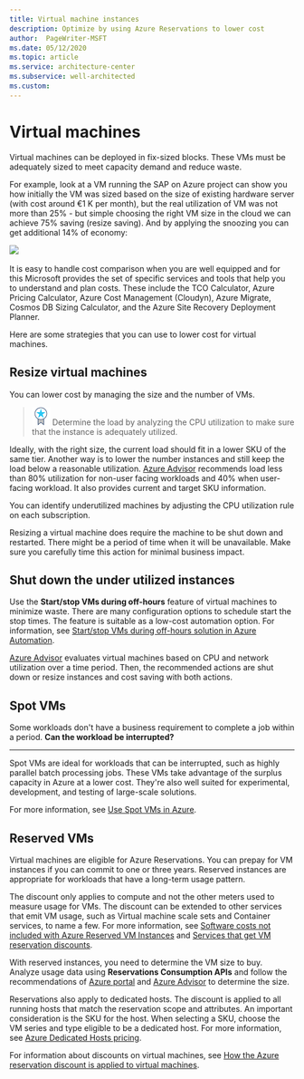 ```yaml
---
title: Virtual machine instances 
description: Optimize by using Azure Reservations to lower cost
author:  PageWriter-MSFT
ms.date: 05/12/2020
ms.topic: article
ms.service: architecture-center
ms.subservice: well-architected
ms.custom: 
---
```


# Virtual machines

Virtual machines can be deployed in fix-sized blocks. These VMs must be adequately sized to meet capacity demand and reduce waste.

For example, look at a VM running the SAP on Azure project can show you how initially the VM was sized based on the size of existing hardware server (with cost around €1 K per month), but the real utilization of VM was not more than 25% - but simple choosing the right VM size in the cloud we can achieve 75% saving (resize saving). And by applying the snoozing you can get additional 14% of economy:

![](../_images/run-cost-optimization.png)

It is easy to handle cost comparison when you are well equipped and for this Microsoft provides the set of specific services and tools that help you to understand and plan costs. These include the TCO Calculator, Azure Pricing Calculator, Azure Cost Management (Cloudyn), Azure Migrate, Cosmos DB Sizing Calculator, and the Azure Site Recovery Deployment Planner.

Here are some strategies that you can use to lower cost for virtual machines.

## Resize virtual machines 
You can lower cost by managing the size and the number of VMs. 
> ![Task](../../_images/i-best-practices.png) Determine the load by analyzing the CPU utilization to make sure that the instance is adequately utilized.

Ideally, with the right size, the current load should fit in a lower SKU of the same tier. Another way is to lower the number instances and still keep the load below a reasonable utilization. [Azure Advisor](https://portal.azure.com/#blade/Microsoft_Azure_Reservations/CreateBlade/referrer/docs)  recommends load less than 80% utilization for non-user facing workloads and 40% when user-facing workload. It also provides current and target SKU information.

You can identify underutilized machines by adjusting the CPU utilization rule on each subscription.

Resizing a virtual machine does require the machine to be shut down and restarted. There might be a period of time when it will be unavailable. Make sure you carefully time this action for minimal business impact.

## Shut down the under utilized instances
Use the **Start/stop VMs during off-hours** feature of virtual machines to minimize waste. There are many configuration options to schedule start the stop times. The feature is suitable as a low-cost automation option. For information, see [Start/stop VMs during off-hours solution in Azure Automation](https://docs.microsoft.com/azure/automation/automation-solution-vm-management).

[Azure Advisor](https://portal.azure.com/#blade/Microsoft_Azure_Reservations/CreateBlade/referrer/docs) evaluates virtual machines based on CPU and network utilization over a time period. Then, the recommended actions are shut down or resize instances and cost saving with both actions. 


## Spot VMs
Some workloads don't have a business requirement to complete a job within a period. 
**Can the workload be interrupted?**
***
Spot VMs are ideal for workloads that can be interrupted, such as highly parallel batch processing jobs. These VMs take advantage of the surplus capacity in Azure at a lower cost. They're also well suited for experimental, development, and testing of large-scale solutions. 

For more information, see [Use Spot VMs in Azure](/azure/virtual-machines/windows/spot-vms).

## Reserved VMs
Virtual machines are eligible for Azure Reservations. You can prepay for VM instances if you can commit to one or three years. Reserved instances are appropriate for workloads that have a long-term usage pattern. 

The discount only applies to compute and not the other meters used to measure usage for VMs. The discount can be extended to other services that emit VM usage, such as Virtual machine scale sets and Container services, to name a few. For more information, see [Software costs not included with Azure Reserved VM Instances](/azure/cost-management-billing/reservations/reserved-instance-windows-software-costs) and [Services that get VM reservation discounts](/azure/virtual-machines/windows/prepay-reserved-vm-instances#services-that-get-vm-reservation-discounts).

With reserved instances, you need to determine the VM size to buy. Analyze usage data using **Reservations Consumption APIs** and follow the recommendations of [Azure portal](https://portal.azure.com/#blade/Microsoft_Azure_Reservations/CreateBlade/referrer/docs) and [Azure Advisor](https://portal.azure.com/#blade/Microsoft_Azure_Reservations/CreateBlade/referrer/docs) to determine the size.  

Reservations also apply to dedicated hosts. The discount is applied to all running hosts that match the reservation scope and attributes. An important consideration is the SKU for the host. When selecting a SKU, choose the VM series and type eligible to be a dedicated host. For more information, see [Azure Dedicated Hosts pricing](https://aka.ms/ADHPricing).

For information about discounts on virtual machines, see [How the Azure reservation discount is applied to virtual machines](/azure/cost-management-billing/manage/understand-vm-reservation-charges).



